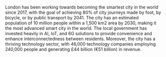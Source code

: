 London has been working towards becoming the smartest city in the world since 2017, with the goal of achieving 80% of city journeys made by foot, by bicycle, or by public transport by 2041. The city has an estimated population of 10 million people within a 1,500 km2 area by 2030, making it the most advanced smart city in the world. The local government has invested heavily in AI, IoT, and 6G solutions to provide convenience and enhance interconnectedness between residents. Moreover, the city has a thriving technology sector, with 46,000 technology companies employing 240,000 people and generating £44 billion (€51 billion) in revenue.
